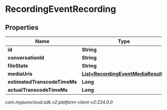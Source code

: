 # RecordingEventRecording


## Properties

| Name | Type | Description | Notes |
| ------------ | ------------- | ------------- | ------------- |
| **id** | **String** |  |  [optional] |
| **conversationId** | **String** |  |  [optional] |
| **fileState** | **String** |  |  [optional] |
| **mediaUris** | [**List&lt;RecordingEventMediaResult&gt;**](RecordingEventMediaResult) |  |  [optional] |
| **estimatedTranscodeTimeMs** | **Long** |  |  [optional] |
| **actualTranscodeTimeMs** | **Long** |  |  [optional] |




_com.mypurecloud.sdk.v2:platform-client-v2:224.0.0_

